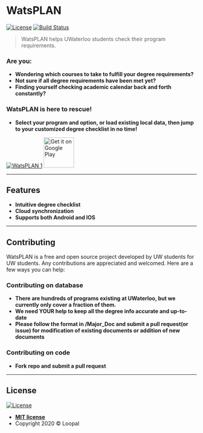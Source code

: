 # WatsPLAN 
[![License](https://img.shields.io/badge/license-MIT-green)](http://badges.mit-license.org)
[![Build Status](https://travis-ci.org/wallabag/android-app.svg?branch=master)](https://travis-ci.org/wallabag/android-app)
> WatsPLAN helps UWaterloo students check their program requirements.

### Are you:
- **Wondering which courses to take to fulfill your degree requirements?**
- **Not sure if all degree requirements have been met yet?**
- **Finding yourself checking academic calendar back and forth constantly?**
### WatsPLAN is here to rescue!
- **Select your program and option, or load existing local data, then jump to your customized degree checklist in no time!**

<a href="https://play.google.com/store/apps/details?id=com.wwjz.watsplan&hl=en"><img src="https://imgur.com/1zXn3iM.png" title="WatsPLAN" alt="WatsPLAN 1"></a>
<a href="https://play.google.com/store/apps/details?id=com.wwjz.watsplan&hl=en">
    <img alt="Get it on Google Play"
        height="80"
        src="https://play.google.com/intl/en_us/badges/images/generic/en_badge_web_generic.png" />
</a>  

---
  ## Features
  - **Intuitive degree checklist**
  - **Cloud synchronization**
  - **Supports both Android and IOS**
---
## Contributing
WatsPLAN is a free and open source project developed by UW students for UW students. Any contributions are appreciated and welcomed. Here are a few ways you can help:

### Contributing on database
- **There are hundreds of programs existing at UWaterloo, but we currently only cover a fraction of them.**
- **We need YOUR help to keep all the degree info accurate and up-to-date**
- **Please follow the format in /Major_Doc and submit a pull request(or issue) for modification of existing documents or addition of new documents**

### Contributing on code
- **Fork repo and submit a pull request**
---
## License

[![License](http://img.shields.io/:license-mit-blue.svg?style=flat-square)](http://badges.mit-license.org)

- **[MIT license](http://opensource.org/licenses/mit-license.php)**
- Copyright 2020 © Loopal

                                                                                     
                                                                                     
